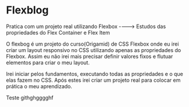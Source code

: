 # Flexblog
Pratica com um projeto real utilizando Flexbox ----> Estudos das propriedades do Flex Container e Flex Item

O flexbog é um projeto do curso(Origamid) de CSS Flexbox onde eu irei criar um layout responsivo no CSS utilizando apenas as propriedades do Flexbox. Assim eu não irei mais precisar definir valores fixos e flutuar elementos para criar o meu layout.

Irei iniciar pelos fundamentos, executando todas as propriedades e o que elas fazem no CSS. Após estes irei criar um projeto real para colocar em prática o meu aprendizado.

Teste githghgggghf
